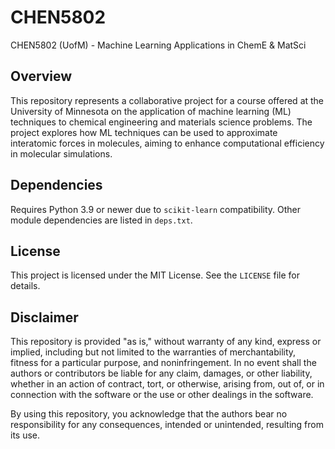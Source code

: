 # CHEN5802
CHEN5802 (UofM) - Machine Learning Applications in ChemE &amp; MatSci

## Overview

This repository represents a collaborative project for a course offered at the University of Minnesota on the application of machine learning (ML) techniques to chemical engineering and materials science problems. The project explores how ML techniques can be used to approximate interatomic forces in molecules, aiming to enhance computational efficiency in molecular simulations.

## Dependencies

Requires Python 3.9 or newer due to `scikit-learn` compatibility. Other module dependencies are listed in `deps.txt`.

## License

This project is licensed under the MIT License. See the `LICENSE` file for details.

## Disclaimer

This repository is provided "as is," without warranty of any kind, express or implied, including but not limited to the warranties of merchantability, fitness for a particular purpose, and noninfringement. In no event shall the authors or contributors be liable for any claim, damages, or other liability, whether in an action of contract, tort, or otherwise, arising from, out of, or in connection with the software or the use or other dealings in the software.

By using this repository, you acknowledge that the authors bear no responsibility for any consequences, intended or unintended, resulting from its use.